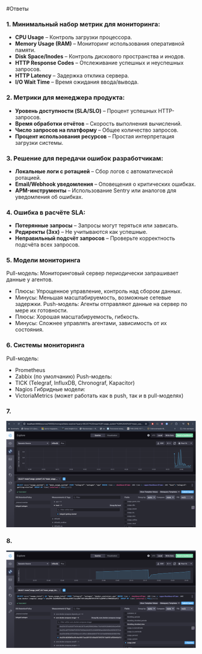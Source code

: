 #Ответы
### 1. Минимальный набор метрик для мониторинга:
- **CPU Usage** – Контроль загрузки процессора.
- **Memory Usage (RAM)** – Мониторинг использования оперативной памяти.
- **Disk Space/Inodes** – Контроль дискового пространства и инодов.
- **HTTP Response Codes** – Отслеживание успешных и неуспешных запросов.
- **HTTP Latency** – Задержка отклика сервера.
- **I/O Wait Time** – Время ожидания ввода/вывода.

### 2. Метрики для менеджера продукта:
- **Уровень доступности (SLA/SLO)** – Процент успешных HTTP-запросов.
- **Время обработки отчётов** – Скорость выполнения вычислений.
- **Число запросов на платформу** – Общее количество запросов.
- **Процент использования ресурсов** – Простая интерпретация загрузки системы.

### 3. Решение для передачи ошибок разработчикам:
- **Локальные логи с ротацией** – Сбор логов с автоматической ротацией.
- **Email/Webhook уведомления** – Оповещения о критических ошибках.
- **APM-инструменты** – Использование Sentry или аналогов для уведомления об ошибках.

### 4. Ошибка в расчёте SLA:
- **Потерянные запросы** – Запросы могут теряться или зависать.
- **Редиректы (3xx)** – Не учитываются как успешные.
- **Неправильный подсчёт запросов** – Проверьте корректность подсчёта всех запросов.

### 5. Модели мониторинга
Pull-модель: Мониторинговый сервер периодически запрашивает данные у агентов.
 - Плюсы: Упрощенное управление, контроль над сбором данных.
 - Минусы: Меньшая масштабируемость, возможные сетевые задержки.
Push-модель: Агенты отправляют данные на сервер по мере их готовности.
 - Плюсы: Хорошая масштабируемость, гибкость.
 - Минусы: Сложнее управлять агентами, зависимость от их состояния.

 ### 6. Системы мониторинга
Pull-модель:
 - Prometheus
 - Zabbix (по умолчанию)
Push-модель:
 - TICK (Telegraf, InfluxDB, Chronograf, Kapacitor)
 - Nagios
Гибридные модели:
 - VictoriaMetrics (может работать как в push, так и в pull-моделях)

### 7. 
![ответ](./1.png)
### 8. 
![ответ](./2.png)